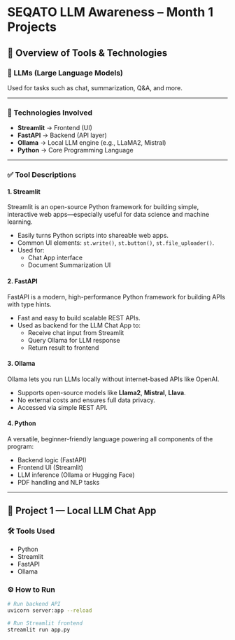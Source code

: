 # SEQATO LLM Awareness – Month 1 Projects

## 🧠 Overview of Tools & Technologies

### 🔹 LLMs (Large Language Models)
Used for tasks such as chat, summarization, Q&A, and more.

---

### 🔧 Technologies Involved

- **Streamlit** → Frontend (UI)
- **FastAPI** → Backend (API layer)
- **Ollama** → Local LLM engine (e.g., LLaMA2, Mistral)
- **Python** → Core Programming Language

---

### ✅ Tool Descriptions

#### 1. **Streamlit**
Streamlit is an open-source Python framework for building simple, interactive web apps—especially useful for data science and machine learning.

- Easily turns Python scripts into shareable web apps.
- Common UI elements: `st.write()`, `st.button()`, `st.file_uploader()`.
- Used for:
  - Chat App interface
  - Document Summarization UI

#### 2. **FastAPI**
FastAPI is a modern, high-performance Python framework for building APIs with type hints.

- Fast and easy to build scalable REST APIs.
- Used as backend for the LLM Chat App to:
  - Receive chat input from Streamlit
  - Query Ollama for LLM response
  - Return result to frontend

#### 3. **Ollama**
Ollama lets you run LLMs locally without internet-based APIs like OpenAI.

- Supports open-source models like **Llama2**, **Mistral**, **Llava**.
- No external costs and ensures full data privacy.
- Accessed via simple REST API.

#### 4. **Python**
A versatile, beginner-friendly language powering all components of the program:

- Backend logic (FastAPI)
- Frontend UI (Streamlit)
- LLM inference (Ollama or Hugging Face)
- PDF handling and NLP tasks

---

## 📌 Project 1 — Local LLM Chat App

### 🛠 Tools Used
- Python  
- Streamlit  
- FastAPI  
- Ollama  

### ⚙️ How to Run

```bash
# Run backend API
uvicorn server:app --reload

# Run Streamlit frontend
streamlit run app.py
